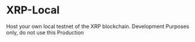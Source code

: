 # XRP-Local
Host your own local testnet of the XRP blockchain. Development Purposes only, do not use this Production

